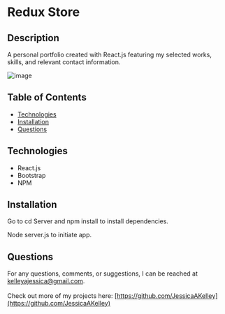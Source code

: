 # Redux Store

## Description
A personal portfolio created with React.js featuring my selected works, skills, and relevant contact information.

![image](screenschot.png)

## Table of Contents
* [Technologies](#technologies)
* [Installation](#installation)
* [Questions](#questions)

## Technologies
- React.js
- Bootstrap
- NPM

## Installation
Go to cd Server and npm install to install dependencies.

Node server.js to initiate app.


## Questions
For any questions, comments, or suggestions, I can be reached at kelleyajessica@gmail.com.
<br>
<br>
Check out more of my projects here: [https://github.com/JessicaAKelley](https://github.com/JessicaAKelley)